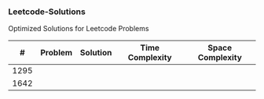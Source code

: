 ### Leetcode-Solutions
Optimized Solutions for Leetcode Problems

|#      | Problem | Solution | Time Complexity | Space Complexity |
|-------|---------|----------|-----------------|------------------|
|1295   |
|1642   |